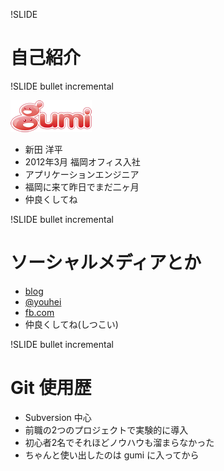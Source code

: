 !SLIDE

# 自己紹介

!SLIDE bullet incremental

![gumi](gu3.png)

* 新田 洋平
* 2012年3月 福岡オフィス入社
* アプリケーションエンジニア
* 福岡に来て昨日でまだ二ヶ月
* 仲良くしてね

!SLIDE bullet incremental

# ソーシャルメディアとか

* [blog](http://blog.youhei.jp/)
* [@youhei](http://twitter.com/youhei)
* [fb.com](http://www.facebook.com/youhei)
* 仲良くしてね(しつこい)

!SLIDE bullet incremental

# Git 使用歴
* Subversion 中心
* 前職の2つのプロジェクトで実験的に導入
* 初心者2名でそれほどノウハウも溜まらなかった
* ちゃんと使い出したのは gumi に入ってから
